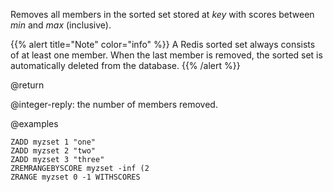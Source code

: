 Removes all members in the sorted set stored at _key_ with scores between _min_ and _max_ (inclusive).

{{% alert title="Note" color="info" %}}
A Redis sorted set always consists of at least one member.
When the last member is removed, the sorted set is automatically deleted from the database.
{{% /alert %}}

@return

@integer-reply: the number of members removed.

@examples

```cli
ZADD myzset 1 "one"
ZADD myzset 2 "two"
ZADD myzset 3 "three"
ZREMRANGEBYSCORE myzset -inf (2
ZRANGE myzset 0 -1 WITHSCORES
```
